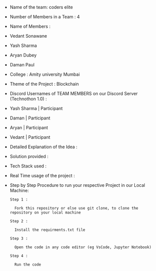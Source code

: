 * Name of the team: coders elite

* Number of Members in a Team : 4

* Name of Members : 
* Vedant Sonawane
* Yash Sharma
* Aryan Dubey
* Daman Paul

* College : Amity university Mumbai

* Theme of the Project : Blockchain

* Discord Usernames of TEAM MEMBERS on our Discord Server (Technothon 1.0) : 
 
* Yash Sharma | Participant
* Daman | Participant
* Aryan | Participant
* Vedant | Participant

* Detailed Explanation of the Idea : 

* Solution provided : 

* Tech Stack used : 

* Real Time usage of the project :  

* Step by Step Procedure to run your respective Project in our Local Machine:

      Step 1 :
    
        Fork this repository or else use git clone, to clone the repository on your local machine
    
      Step 2 :
    
        Install the requirments.txt file 
    
      Step 3 :
    
        Open the code in any code editor (eg VsCode, Jupyter Notebook)
    
      Step 4 :
    
        Run the code
